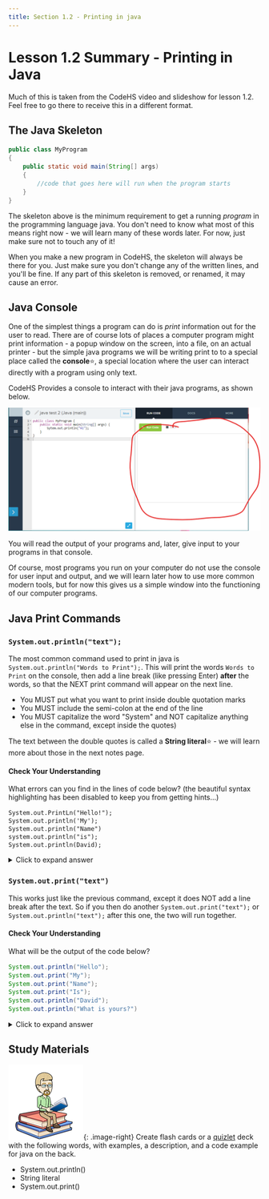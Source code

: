 ```yaml
---
title: Section 1.2 - Printing in java
---
```


# Lesson 1.2 Summary - Printing in Java

Much of this is taken from the CodeHS video and slideshow for lesson 1.2. Feel free to go there to receive this in a different format.

## The Java Skeleton

```java
public class MyProgram
{
    public static void main(String[] args)
    {
        //code that goes here will run when the program starts
    }
}
```

The skeleton above is the minimum requirement to get a running *program* in the programming language java. You don't need to know what most of this means right now - we will learn many of these words later. For now, just make sure not to touch any of it!

When you make a new program in CodeHS, the skeleton will always be there for you. Just make sure you don't change any of the written lines, and you'll be fine. If any part of this skeleton is removed, or renamed, it may cause an error.

## Java Console

One of the simplest things a program can do is *print* information out for the user to read. There are of course lots of places a computer program might print information - a popup window on the screen, into a file, on an actual printer - but the simple java programs we will be writing print to to a special place called the **console**:star:, a special location where the user can interact directly with a program using only text.

CodeHS Provides a console to interact with their java programs, as shown below.

![CodeHS Console](media/codehs_console.png)

You will read the output of your programs and, later, give input to your programs in that console.

Of course, most programs you run on your computer do not use the console for user input and output, and we will learn later how to use more common modern tools, but for now this gives us a simple window into the functioning of our computer programs.

## Java Print Commands

### `System.out.println("text");`

The most common command used to print in java is `System.out.println("Words to Print");`. This will print the words `Words to Print` on the console, then add a line break (like pressing Enter) **after** the words, so that the NEXT print command will appear on the next line. 

* You MUST put what you want to print inside double quotation marks
* You MUST include the semi-colon at the end of the line
* You MUST capitalize the word "System" and NOT capitalize anything else in the command, except inside the quotes)

The text between the double quotes is called a **String literal**:star: - we will learn more about those in the next notes page.

#### Check Your Understanding

What errors can you find in the lines of code below? (the beautiful syntax highlighting has been disabled to keep you from getting hints...)

```none
System.out.PrintLn("Hello!");
System.out.println('My');
System.out.println("Name")
system.out.println("is");
System.out.println(David);
```

<details markdown="1"><summary>Click to expand answer</summary>

```java
System.out.PrintLn("Hello!"); //Should not capitalize P or L in println
System.out.println('My'); // single quotes don't work! need double quotes
System.out.println("Name") // semi-colon is missing
system.out.println("is"); // did not capitalize System
System.out.println(David); // forgot the quotes
```
</details>

### `System.out.print("text")`

This works just like the previous command, except it does NOT add a line break after the text. So if you then do another `System.out.print("text");` or `System.out.println("text");` after this one, the two will run together.

#### Check Your Understanding

What will be the output of the code below?

```java
System.out.println("Hello");
System.out.print("My");
System.out.print("Name");
System.out.print("Is");
System.out.println("David");
System.out.println("What is yours?")
```

<details markdown="1"><summary>Click to expand answer</summary>

```
Hello
MyNameIsDavid
What is yours?
```

</details>

## Study Materials

![Bitmoji Books](/resources/media/bitmoji_books.png){: .image-right}
Create flash cards or a [quizlet](http://quizlet.com) deck with the following words, with examples, a description, and a code example for java on the back.

* System.out.println()
* String literal
* System.out.print()


